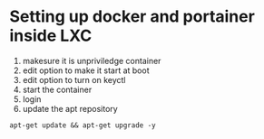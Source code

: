 # Setting up docker and portainer inside LXC

1. makesure it is unpriviledge container
2. edit option to make it start at boot
3. edit option to turn on keyctl
4. start the container
5. login
6. update the apt repository

```
apt-get update && apt-get upgrade -y
```
